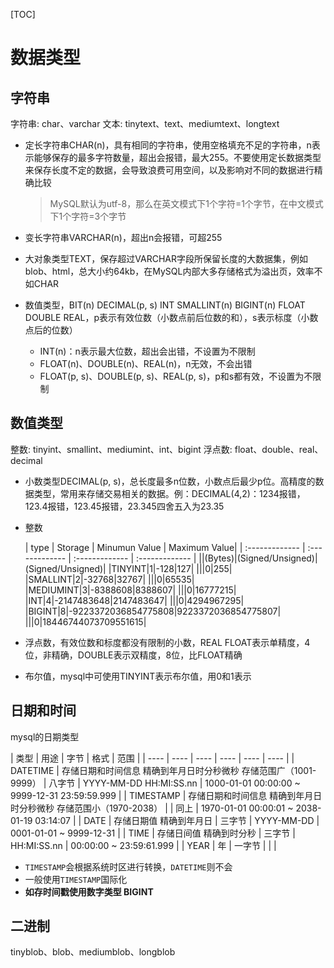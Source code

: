 [TOC]

# 数据类型

## 字符串
字符串: char、varchar
文本: tinytext、text、mediumtext、longtext

- 定长字符串CHAR(n)，具有相同的字符串，使用空格填充不足的字符串，n表示能够保存的最多字符数量，超出会报错，最大255。不要使用定长数据类型来保存长度不定的数据，会导致浪费可用空间，以及影响对不同的数据进行精确比较
    
    > MySQL默认为utf-8，那么在英文模式下1个字符=1个字节，在中文模式下1个字符=3个字节
    
- 变长字符串VARCHAR(n)，超出n会报错，可超255
- 大对象类型TEXT，保存超过VARCHAR字段所保留长度的大数据集，例如blob、html，总大小约64kb，在MySQL内部大多存储格式为溢出页，效率不如CHAR
- 数值类型，BIT(n) DECIMAL(p, s) INT SMALLINT(n) BIGINT(n) FLOAT DOUBLE REAL，p表示有效位数（小数点前后位数的和），s表示标度（小数点后的位数）
    - INT(n)：n表示最大位数，超出会出错，不设置为不限制
    - FLOAT(n)、DOUBLE(n)、REAL(n)，n无效，不会出错
    - FLOAT(p, s)、DOUBLE(p, s)、REAL(p, s)，p和s都有效，不设置为不限制

## 数值类型
整数: tinyint、smallint、mediumint、int、bigint
浮点数: float、double、real、decimal

- 小数类型DECIMAL(p, s)，总长度最多n位数，小数点后最少p位。高精度的数据类型，常用来存储交易相关的数据。例：DECIMAL(4,2)：1234报错，123.4报错，123.45报错，23.345四舍五入为23.35
- 整数

    | type | Storage | Minumun Value | Maximum Value|
| :------------- | :------------- | :------------- | :------------- |
||(Bytes)|(Signed/Unsigned)|(Signed/Unsigned)|
|TINYINT|1|-128|127|
|||0|255|
|SMALLINT|2|-32768|32767|
|||0|65535|
|MEDIUMINT|3|-8388608|8388607|
|||0|16777215|
|INT|4|-2147483648|2147483647|
|||0|4294967295|
|BIGINT|8|-9223372036854775808|9223372036854775807|
|||0|18446744073709551615|

- 浮点数，有效位数和标度都没有限制的小数，REAL FLOAT表示单精度，4位，非精确，DOUBLE表示双精度，8位，比FLOAT精确
- 布尔值，mysql中可使用TINYINT表示布尔值，用0和1表示

## 日期和时间
mysql的日期类型

| 类型 | 用途 | 字节  | 格式 | 范围 | 
| ---- | ---- | ----  | ---- | ---- | ---- |
| DATETIME | 存储日期和时间信息 精确到年月日时分秒微秒 存储范围广（1001-9999） | 八字节   | YYYY-MM-DD HH:MI:SS.nn | 1000-01-01 00:00:00 ~ 9999-12-31 23:59:59.999 |
| TIMESTAMP | 存储日期和时间信息 精确到年月日时分秒微秒 存储范围小（1970-2038） | | 同上 | 1970-01-01 00:00:01 ~ 2038-01-19 03:14:07 |
| DATE | 存储日期值 精确到年月日 | 三字节  | YYYY-MM-DD | 0001-01-01 ~ 9999-12-31 |
| TIME | 存储日间值 精确到时分秒 | 三字节 | HH:MI:SS.nn | 00:00:00 ~ 23:59:61.999 |
| YEAR | 年 | 一字节 |  |  |

- `TIMESTAMP`会根据系统时区进行转换，`DATETIME`则不会
- 一般使用`TIMESTAMP`国际化
- **如存时间戳使用数字类型 BIGINT**

## 二进制
tinyblob、blob、mediumblob、longblob